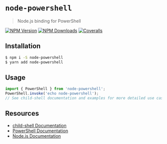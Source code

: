 # `node-powershell`

> Node.js binding for PowerShell

[![NPM Version](https://img.shields.io/npm/v/node-powershell.svg?style=flat-square)](https://www.npmjs.com/package/node-powershell) [![NPM Downloads](https://img.shields.io/npm/dt/node-powershell.svg?style=flat-square)](https://npm-stat.com/charts.html?package=node-powershell) [![Coveralls](https://img.shields.io/coveralls/rannn505/node-powershell.svg?style=flat-square)](https://coveralls.io/github/rannn505/node-powershell)

## Installation

```bash
$ npm i -S node-powershell
$ yarn add node-powershell
```

## Usage

```javascript
import { PowerShell } from 'node-powershell';
PowerShell.invoke('echo node-powershell');
// See child-shell documentation and examples for more detailed use cases ...
```

## Resources

- [child-shell Documentation](https:/<>)
- [PowerShell Documentation](https://docs.microsoft.com/en-us/powershell/)
- [Node.js Documentation](https://nodejs.org/en/docs/)
